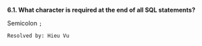 **6.1. What character is required at the end of all SQL statements?**

Semicolon `;`

`Resolved by: Hieu Vu`

